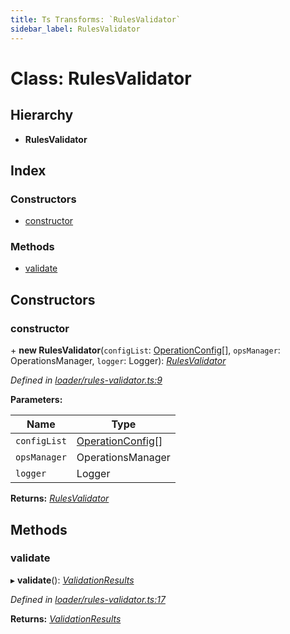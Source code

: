 ```yaml
---
title: Ts Transforms: `RulesValidator`
sidebar_label: RulesValidator
---
```


# Class: RulesValidator

## Hierarchy

* **RulesValidator**

## Index

### Constructors

* [constructor](rulesvalidator.md#constructor)

### Methods

* [validate](rulesvalidator.md#validate)

## Constructors

###  constructor

\+ **new RulesValidator**(`configList`: [OperationConfig](../overview.md#operationconfig)[], `opsManager`: OperationsManager, `logger`: Logger): *[RulesValidator](rulesvalidator.md)*

*Defined in [loader/rules-validator.ts:9](https://github.com/terascope/teraslice/blob/d2d877b60/packages/ts-transforms/src/loader/rules-validator.ts#L9)*

**Parameters:**

Name | Type |
------ | ------ |
`configList` | [OperationConfig](../overview.md#operationconfig)[] |
`opsManager` | OperationsManager |
`logger` | Logger |

**Returns:** *[RulesValidator](rulesvalidator.md)*

## Methods

###  validate

▸ **validate**(): *[ValidationResults](../interfaces/validationresults.md)*

*Defined in [loader/rules-validator.ts:17](https://github.com/terascope/teraslice/blob/d2d877b60/packages/ts-transforms/src/loader/rules-validator.ts#L17)*

**Returns:** *[ValidationResults](../interfaces/validationresults.md)*
